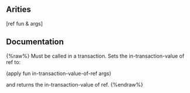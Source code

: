 ## Arities
[ref fun & args]

## Documentation
{%raw%}
Must be called in a transaction. Sets the in-transaction-value of
  ref to:

  (apply fun in-transaction-value-of-ref args)

  and returns the in-transaction-value of ref.
{%endraw%}
